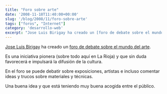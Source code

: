 ```yaml
---
title: "Foro sobre arte"
date: '2008-11-18T11:40:00+00:00'
slug: '/blog/2008/11/foro-sobre-arte'
tags: ["foros", "Internet"]
category: 'desarrollo-web'
excerpt: "Jose Luis Birigay ha creado un [foro de debate sobre el mundo del arte. Es una iniciativa pionera (sobre todo aquí en La Rioja)."
---
```

[Jose Luis Birigay](http://www.birigay.es/) ha creado un [foro de debate sobre el mundo del arte](http://foro.birigay.es/index.php).

Es una iniciativa pionera (sobre todo aquí en La Rioja) y que sin duda favorecerá e impulsará la difusión de la cultura.

En el foro se puede debatir sobre exposiciones, artistas e incluso comentar ideas y trucos sobre materiales y técnicas.

Una buena idea y que está teniendo muy buena acogida entre el público.
